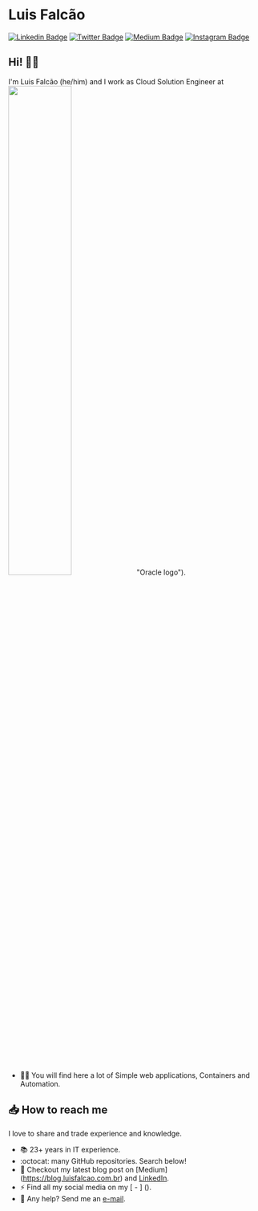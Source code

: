 # Luis Falcão

[![Linkedin Badge](https://img.shields.io/badge/-LinkedIn-blue?style=flat&logo=LinkedIn&logoColor=white)](https://www.linkedin.com/in/luisfalcao)
[![Twitter Badge](https://img.shields.io/badge/-Twitter-1ca0f1?style=flat&logo=Twitter&logoColor=white)](https://twitter.com/luisfalcaofilho)
[![Medium Badge](https://img.shields.io/badge/-Medium-000?style=flat&logo=Medium&logoColor=white)](https://blog.luisfalcao.com.br)
[![Instagram Badge](https://img.shields.io/badge/-Instagram-C13584?style=flat&logo=Instagram&logoColor=white)](https://www.instagram.com/luisfalcao)

## Hi! 👊🏻

I'm Luis Falcão (he/him) and I work as Cloud Solution Engineer at <img src="https://assets.stickpng.com/images/584817d6cef1014c0b5e4999.png" width="50%" height="50%"/> "Oracle logo").


- ✍🏻 You will find here a lot of Simple web applications, Containers and Automation.

## 📥 How to reach me


I love to share and trade experience and knowledge.

- 📚 23+ years in IT experience.
- :octocat: many GitHub repositories. Search below!
- 📓 Checkout my latest blog post on [Medium] (https://blog.luisfalcao.com.br) and [LinkedIn](https://www.linkedin.com/in/luisfalcao/recent-activity/posts).
- ⚡️ Find all my social media on my [ - ] ().
- 📩 Any help? Send me an [e-mail](mailto:luis.falcao@gmail.com).